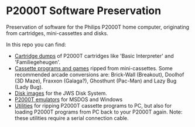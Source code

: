 # P2000T Software Preservation

Preservation of software for the Philips P2000T home computer, originating from cartridges, mini-cassettes and disks.

In this repo you can find:

* [Cartridge dumps](/cartridges/) of P2000T cartridges like 'Basic Interpreter' and 'Familiegeheugen'.
* [Cassette programs and games](/cassettes/) ripped from mini-cassettes. Some recommended arcade conversions are: Brick-Wall (Breakout), Doolhof (3D Maze), Fraxxon (Galaga?), Ghosthunt (Pac-Man) and Lazy Bug (Lady Bug).
* [Disk images](/disks/) for the JWS Disk System.
* [P2000T emulators](/emulators/) for MSDOS and Windows
* [Utilities](/utilities/) for ripping P2000T cassette programs to PC, but also for loading P2000T programs from PC back to your P2000T again. Note: these utilities require a serial connection cable.
